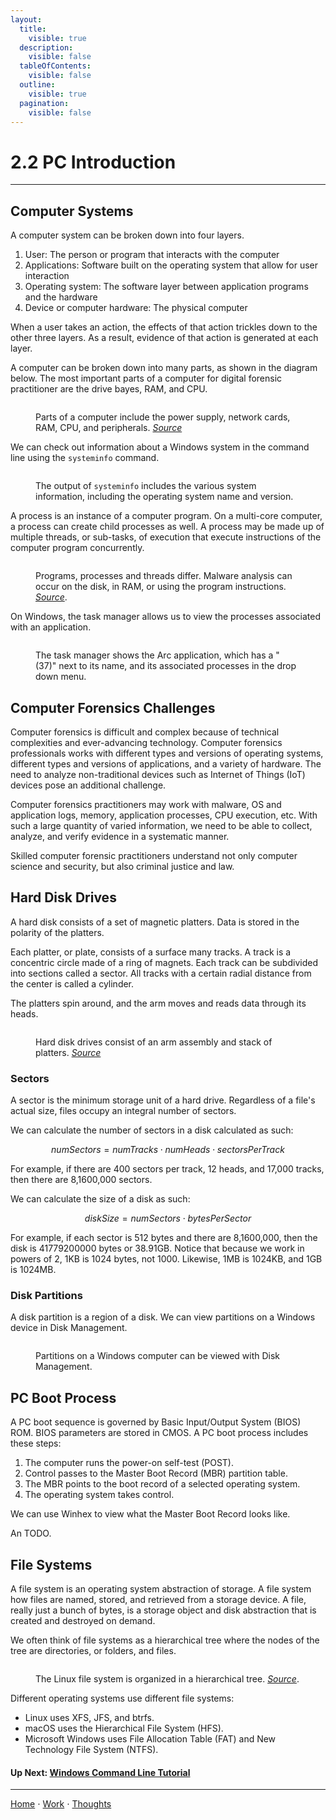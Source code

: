 ```yaml
---
layout:
  title:
    visible: true
  description:
    visible: false
  tableOfContents:
    visible: false
  outline:
    visible: true
  pagination:
    visible: false
---
```


# 2.2 PC Introduction

***

## Computer Systems

A computer system can be broken down into four layers. 
1. User: The person or program that interacts with the computer
2. Applications: Software built on the operating system that allow for user interaction
3. Operating system: The software layer between application programs and the hardware
4. Device or computer hardware: The physical computer

When a user takes an action, the effects of that action trickles down to the other three layers. As a result, evidence of that action is generated at each layer. 

A computer can be broken down into many parts, as shown in the diagram below. The most important parts of a computer for digital forensic practitioner are the drive bayes, RAM, and CPU.

<figure><img src="../../assets/computer_slice.png" alt=""><figcaption><p>Parts of a computer include the power supply, network cards, RAM, CPU, and peripherals. <a href="http:www.carnegiecyberacademy.com/facultyPages/computer/computer.html"><i>Source</i></a></p></figcaption></figure>

We can check out information about a Windows system in the command line using the `systeminfo` command.

<figure><img src="../../assets/systeminfo.png" alt=""><figcaption><p>The output of <code>systeminfo</code> includes the various system information, including the operating system name and version.</p></figcaption></figure>

A process is an instance of a computer program. On a multi-core computer, a process can create child processes as well. A process may be made up of multiple threads, or sub-tasks, of execution that execute instructions of the computer program concurrently. 

<figure><img src="../../assets/process.jpg" alt=""><figcaption><p>Programs, processes and threads differ. Malware analysis can occur on the disk, in RAM, or using the program instructions. <a href="https://commons.wikimedia.org/wiki/File:Concepts-_Program_vs._Process_vs._Thread.jpg"><i>Source</i></a>.</p></figcaption></figure>

On Windows, the task manager allows us to view the processes associated with an application.

<figure><img src="../../assets/task_manager.png" alt=""><figcaption><p>The task manager shows the Arc application, which has a "(37)" next to its name, and its associated processes in the drop down menu. </p></figcaption></figure>

## Computer Forensics Challenges

Computer forensics is difficult and complex because of technical complexities and ever-advancing technology. Computer forensics professionals works with different types and versions of operating systems, different types and versions of applications, and a variety of hardware. The need to analyze non-traditional devices such as Internet of Things (IoT) devices pose an additional challenge. 

Computer forensics practitioners may work with malware, OS and application logs, memory, application processes, CPU execution, etc. With such a large quantity of varied information, we need to be able to collect, analyze, and verify evidence in a systematic manner.

Skilled computer forensic practitioners understand not only computer science and security, but also criminal justice and law.

## Hard Disk Drives

A hard disk consists of a set of magnetic platters. Data is stored in the polarity of the platters.

Each platter, or plate, consists of a surface many tracks. A track is a concentric circle made of a ring of magnets. Each track can be subdivided into sections called a sector. All tracks with a certain radial distance from the center is called a cylinder.

The platters spin around, and the arm moves and reads data through its heads.

<figure><img src="../../assets/hard_disk_drive.jpg" alt=""><figcaption><p>Hard disk drives consist of an arm assembly and stack of platters. <a href="https://www.amazon.com/Operating-System-Concepts-Binder-Version/dp/1118129385"><i>Source</i></a> </p></figcaption></figure>

### Sectors

A sector is the minimum storage unit of a hard drive. Regardless of a file's actual size, files occupy an integral number of sectors.

We can calculate the number of sectors in a disk calculated as such:

$$
numSectors = numTracks \cdot numHeads \cdot sectorsPerTrack
$$

For example, if there are 400 sectors per track, 12 heads, and 17,000 tracks, then there are 8,1600,000 sectors.

We can calculate the size of a disk as such:

$$
diskSize = numSectors \cdot bytesPerSector
$$

For example, if each sector is 512 bytes and there are 8,1600,000, then the disk is 41779200000 bytes or 38.91GB. Notice that because we work in powers of 2, 1KB is 1024 bytes, not 1000. Likewise, 1MB is 1024KB, and 1GB is 1024MB.

### Disk Partitions
A disk partition is a region of a disk. We can view partitions on a Windows device in Disk Management. 

<figure><img src="../../assets/disk_management.png" alt=""><figcaption><p>Partitions on a Windows computer can be viewed with Disk Management.</p></figcaption></figure>

## PC Boot Process
A PC boot sequence is governed by Basic Input/Output System (BIOS) ROM. BIOS parameters are stored in CMOS. A PC boot process includes these steps:
1. The computer runs the power-on self-test (POST).
2. Control passes to the Master Boot Record (MBR) partition table.
3. The MBR points to the boot record of a selected operating system.
4. The operating system takes control.

We can use Winhex to view what the Master Boot Record looks like.  

An TODO.

## File Systems
A file system is an operating system abstraction of storage. A file system how files are named, stored, and retrieved from a storage device. A file, really just a bunch of bytes, is a storage object and disk abstraction that is created and destroyed on demand.

We often think of file systems as a hierarchical tree where the nodes of the tree are directories, or folders, and files.

<figure><img src="../../assets/linux_file_system_hierarchy.png" alt=""><figcaption><p>The Linux file system is organized in a hierarchical tree. <a href="https://tecadmin.net/linux-file-system/"><i>Source</i></a>.</p></figcaption></figure>

Different operating systems use different file systems:
- Linux uses XFS, JFS, and btrfs.
- macOS uses the Hierarchical File System (HFS).
- Microsoft Windows uses File Allocation Table (FAT) and New Technology File System (NTFS).

#### Up Next: [Windows Command Line Tutorial](2.3-windows-command-line-tutorial.md)

***

[Home](https://sophiecchen.gitbook.io/sophie-chen) ⋅ [Work](https://sophiecchen.gitbook.io/sophie-chen/work) ⋅ [Thoughts](https://sophiecchen.gitbook.io/sophie-chen/thoughts)
